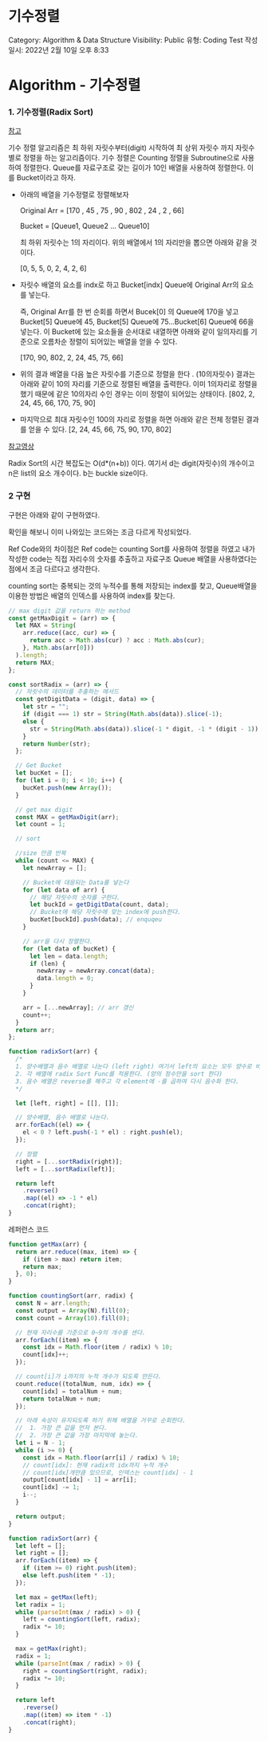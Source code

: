 # 기수정렬

Category: Algorithm & Data Structure
Visibility: Public
유형: Coding Test
작성일시: 2022년 2월 10일 오후 8:33

# Algorithm - 기수정렬

### 1. 기수정렬(Radix Sort)

[참고](http://syllabus.cs.manchester.ac.uk/ugt/2019/COMP26120/SortingTool/radix_sort_info.html#:~:text=The%20time%20complexity%20of%20radix,base%2010%20for%20decimal%20representation.)

기수 정렬 알고리즘은 최 하위 자릿수부터(digit) 시작하여 최 상위 자릿수 까지 자릿수 별로 정렬을 하는 알고리즘이다. 기수 정렬은 Counting 정렬을 Subroutine으로 사용하여 정렬한다. Queue를 자료구조로 갖는 길이가 10인 배열을 사용하여 정렬한다. 이를 Bucket이라고 하자.

- 아래의 배열을 기수정렬로 정렬해보자

  Original Arr = [170 , 45 , 75 , 90 , 802 , 24 , 2 , 66]

  Bucket = [Queue1, Queue2 ... Queue10]

  최 하위 자릿수는 1의 자리이다. 위의 배열에서 1의 자리만을 뽑으면 아래와 같을 것이다.

  [0, 5, 5, 0, 2, 4, 2, 6]

- 자릿수 배열의 요소를 indx로 하고 Bucket[indx] Queue에 Original Arr의 요소를 넣는다.

  즉, Original Arr를 한 번 순회를 하면서 Bucek[0] 의 Queue에 170을 넣고 Bucket[5] Queue에 45, Bucket[5] Queue에 75...Bucket[6] Queue에 66을 넣는다. 이 Bucket에 있는 요소들을 순서대로 내열하면 아래와 같이 일의자리를 기준으로 오름차순 정렬이 되어있는 배열을 얻을 수 있다.

  [170, 90, 802, 2, 24, 45, 75, 66]

- 위의 결과 배열을 다음 높은 자릿수를 기준으로 정렬을 한다 . (10의자릿수)
  결과는 아래와 같이 10의 자리를 기준으로 정렬된 배열을 출력한다. 이미 1의자리로 정렬을 했기 때문에 같은 10의자리 수인 경우는 이미 정렬이 되어있는 상태이다.
  [802, 2, 24, 45, 66, 170, 75, 90]
- 마지막으로 최대 자릿수인 100의 자리로 정렬을 하면 아래와 같은 전체 정렬된 결과를 얻을 수 있다.
  [2, 24, 45, 66, 75, 90, 170, 802]

[참고영상](https://youtu.be/nu4gDuFabIM)

Radix Sort의 시간 복잡도는 O(d\*(n+b)) 이다. 여기서 d는 digit(자릿수)의 개수이고 n은 list의 요소 개수이다. b는 buckle size이다.

### 2 구현

구현은 아래와 같이 구현하였다.

확인을 해보니 이미 나와있는 코드와는 조금 다르게 작성되었다.

Ref Code와의 차이점은 Ref code는 counting Sort를 사용하여 정렬을 하였고 내가 작성한 code는 직접 자리수의 숫자를 추출하고 자료구조 Queue 배열을 사용하였다는 점에서 조금 다르다고 생각한다.

counting sort는 중복되는 것의 누적수를 통해 저장되는 index를 찾고, Queue배열을 이용한 방법은 배열의 인덱스를 사용하여 index를 찾는다.

```jsx
// max digit 값을 return 하는 method
const getMaxDigit = (arr) => {
  let MAX = String(
    arr.reduce((acc, cur) => {
      return acc > Math.abs(cur) ? acc : Math.abs(cur);
    }, Math.abs(arr[0]))
  ).length;
  return MAX;
};

const sortRadix = (arr) => {
  // 자릿수의 데이터를 추출하는 메서드
  const getDigitData = (digit, data) => {
    let str = "";
    if (digit === 1) str = String(Math.abs(data)).slice(-1);
    else {
      str = String(Math.abs(data)).slice(-1 * digit, -1 * (digit - 1));
    }
    return Number(str);
  };

  // Get Bucket
  let bucKet = [];
  for (let i = 0; i < 10; i++) {
    bucKet.push(new Array());
  }

  // get max digit
  const MAX = getMaxDigit(arr);
  let count = 1;

  // sort

  //size 만큼 반복
  while (count <= MAX) {
    let newArray = [];

    // Bucket에 대응되는 Data를 넣는다
    for (let data of arr) {
      // 해당 자릿수의 숫자를 구한다.
      let buckId = getDigitData(count, data);
      // Bucket에 해당 자릿수에 맞는 index에 push한다.
      bucKet[buckId].push(data); // enquqeu
    }

    // arr을 다시 정렬한다.
    for (let data of bucKet) {
      let len = data.length;
      if (len) {
        newArray = newArray.concat(data);
        data.length = 0;
      }
    }

    arr = [...newArray]; // arr 갱신
    count++;
  }
  return arr;
};

function radixSort(arr) {
  /* 
  1. 양수배열과 음수 배열로 나눈다 (left right) 여기서 left의 요소는 모두 양수로 바꾼다.
  2. 각 배열에 radix Sort Func를 적용한다. (양의 정수만을 sort 한다)
  3. 음수 배열은 reverse를 해주고 각 element에 -를 곱하여 다시 음수화 한다.
  */

  let [left, right] = [[], []];

  // 양수배열, 음수 배열로 나눈다.
  arr.forEach((el) => {
    el < 0 ? left.push(-1 * el) : right.push(el);
  });

  // 정렬
  right = [...sortRadix(right)];
  left = [...sortRadix(left)];

  return left
    .reverse()
    .map((el) => -1 * el)
    .concat(right);
}
```

레퍼런스 코드

```jsx
function getMax(arr) {
  return arr.reduce((max, item) => {
    if (item > max) return item;
    return max;
  }, 0);
}

function countingSort(arr, radix) {
  const N = arr.length;
  const output = Array(N).fill(0);
  const count = Array(10).fill(0);

  // 현재 자리수를 기준으로 0~9의 개수를 센다.
  arr.forEach((item) => {
    const idx = Math.floor(item / radix) % 10;
    count[idx]++;
  });

  // count[i]가 i까지의 누적 개수가 되도록 만든다.
  count.reduce((totalNum, num, idx) => {
    count[idx] = totalNum + num;
    return totalNum + num;
  });

  // 아래 속성이 유지되도록 하기 위해 배열을 거꾸로 순회한다.
  //  1. 가장 큰 값을 먼저 본다.
  //  2. 가장 큰 값을 가장 마지막에 놓는다.
  let i = N - 1;
  while (i >= 0) {
    const idx = Math.floor(arr[i] / radix) % 10;
    // count[idx]: 현재 radix의 idx까지 누적 개수
    // count[idx]개만큼 있으므로, 인덱스는 count[idx] - 1
    output[count[idx] - 1] = arr[i];
    count[idx] -= 1;
    i--;
  }

  return output;
}

function radixSort(arr) {
  let left = [];
  let right = [];
  arr.forEach((item) => {
    if (item >= 0) right.push(item);
    else left.push(item * -1);
  });

  let max = getMax(left);
  let radix = 1;
  while (parseInt(max / radix) > 0) {
    left = countingSort(left, radix);
    radix *= 10;
  }

  max = getMax(right);
  radix = 1;
  while (parseInt(max / radix) > 0) {
    right = countingSort(right, radix);
    radix *= 10;
  }

  return left
    .reverse()
    .map((item) => item * -1)
    .concat(right);
}
```
